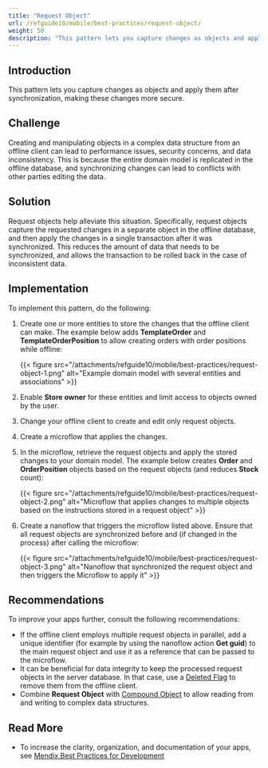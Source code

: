 ```yaml
---
title: "Request Object"
url: /refguide10/mobile/best-practices/request-object/
weight: 50
description: "This pattern lets you capture changes as objects and apply them after synchronization making these changes more secure."
---
```


## Introduction

This pattern lets you capture changes as objects and apply them after synchronization, making these changes more secure.

## Challenge

Creating and manipulating objects in a complex data structure from an offline client can lead to performance issues, security concerns, and data inconsistency. This is because the entire domain model is replicated in the offline database, and synchronizing changes can lead to conflicts with other parties editing the data.

## Solution

Request objects help alleviate this situation. Specifically, request objects capture the requested changes in a separate object in the offline database, and then apply the changes in a single transaction after it was synchronized. This reduces the amount of data that needs to be synchronized, and allows the transaction to be rolled back in the case of inconsistent data.

## Implementation

To implement this pattern, do the following:

1. Create one or more entities to store the changes that the offline client can make. The example below adds **TemplateOrder** and **TemplateOrderPosition** to allow creating orders with order positions while offline:

    {{< figure src="/attachments/refguide10/mobile/best-practices/request-object-1.png" alt="Example domain model with several entities and associations" >}}

1. Enable **Store owner** for these entities and limit access to objects owned by the user.
1. Change your offline client to create and edit only request objects.
1. Create a microflow that applies the changes. 
1. In the microflow, retrieve the request objects and apply the stored changes to your domain model. The example below creates **Order** and **OrderPosition** objects based on the request objects (and reduces **Stock** count):

    {{< figure src="/attachments/refguide10/mobile/best-practices/request-object-2.png" alt="Microflow that applies changes to multiple objects based on the instructions stored in a request object" >}}

1. Create a nanoflow that triggers the microflow listed above. Ensure that all request objects are synchronized before and (if changed in the process) after calling the microflow:

    {{< figure src="/attachments/refguide10/mobile/best-practices/request-object-3.png" alt="Nanoflow that synchronized the request object and then triggers the Microflow to apply it" >}}

## Recommendations

To improve your apps further, consult the following recommendations:

* If the offline client employs multiple request objects in parallel, add a unique identifier (for example by using the nanoflow action **Get guid**) to the main request object and use it as a reference that can be passed to the microflow.
* It can be beneficial for data integrity to keep the processed request objects in the server database. In that case, use a [Deleted Flag](/refguide10/mobile/best-practices/deleted-flag/) to remove them from the offline client.
* Combine **Request Object** with [Compound Object](/refguide10/mobile/best-practices/compound-object/) to allow reading from and writing to complex data structures.

## Read More

* To increase the clarity, organization, and documentation of your apps, see [Mendix Best Practices for Development](/refguide10/dev-best-practices/)
